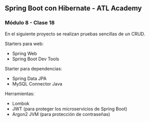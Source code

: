 ## Spring Boot con Hibernate - ATL Academy

### Módulo 8 - Clase 18

En el siguiente proyecto se realizan pruebas sencillas de un CRUD.

Starters para web:
* Spring Web
* Spring Boot Dev Tools

Starter para dependencias:
* Spring Data JPA
* MySQL Connector Java

Herramientas:
* Lombok
* JWT (para proteger los microservicios de Spring Boot)
* Argon2 JVM (para protección de contraseñas)
